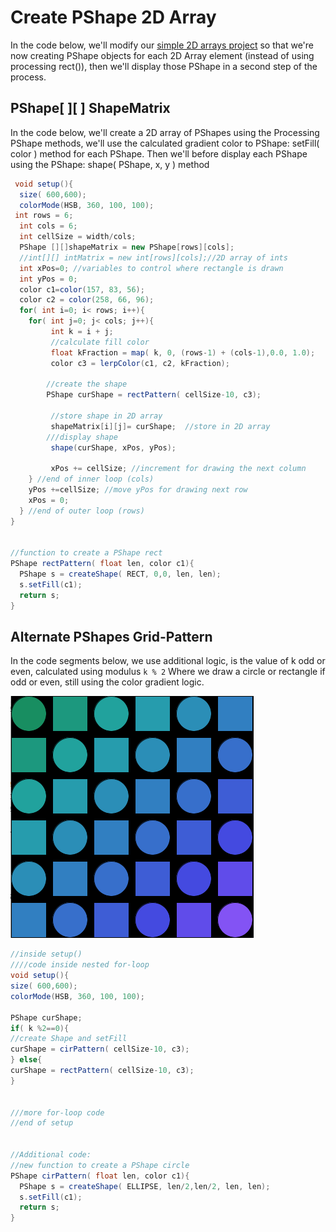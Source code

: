 # Create PShape 2D Array

In the code below, we'll modify our [simple 2D arrays project](2d-arrays-with-lerpcolor.md) so that we're now creating PShape objects for each 2D Array element \(instead of using processing rect\(\)\), then we'll display those PShape in a second step of the process.

## PShape\[ \]\[ \] ShapeMatrix

In the code below, we'll create a 2D array of PShapes using the Processing PShape methods, we'll use the calculated gradient color to PShape: setFill\( color \) method for each PShape. Then we'll before display each PShape using the PShape: shape\( PShape, x, y \) method

```java
 void setup(){
  size( 600,600);
  colorMode(HSB, 360, 100, 100);
 int rows = 6;
  int cols = 6;
  int cellSize = width/cols;
  PShape [][]shapeMatrix = new PShape[rows][cols];
  //int[][] intMatrix = new int[rows][cols];//2D array of ints
  int xPos=0; //variables to control where rectangle is drawn
  int yPos = 0;
  color c1=color(157, 83, 56);
  color c2 = color(258, 66, 96);
  for( int i=0; i< rows; i++){
    for( int j=0; j< cols; j++){
         int k = i + j;
         //calculate fill color
         float kFraction = map( k, 0, (rows-1) + (cols-1),0.0, 1.0);
         color c3 = lerpColor(c1, c2, kFraction);

        //create the shape 
        PShape curShape = rectPattern( cellSize-10, c3);

         //store shape in 2D array
         shapeMatrix[i][j]= curShape;  //store in 2D array
        ///display shape
         shape(curShape, xPos, yPos); 

         xPos += cellSize; //increment for drawing the next column
    } //end of inner loop (cols)
    yPos +=cellSize; //move yPos for drawing next row
    xPos = 0;
  } //end of outer loop (rows) 
}


//function to create a PShape rect
PShape rectPattern( float len, color c1){
  PShape s = createShape( RECT, 0,0, len, len);
  s.setFill(c1);
  return s;
}
```

## Alternate PShapes Grid-Pattern

In the code segments below, we use additional logic, is the value of k odd or even, calculated using modulus `k % 2` Where we draw a circle or rectangle if odd or even, still using the color gradient logic.

![](../.gitbook/assets/gradientshapes.png)

```java
//inside setup()
////code inside nested for-loop
void setup(){
size( 600,600);
colorMode(HSB, 360, 100, 100);

PShape curShape;
if( k %2==0){
//create Shape and setFill
curShape = cirPattern( cellSize-10, c3);
} else{
curShape = rectPattern( cellSize-10, c3);
}


///more for-loop code
//end of setup


//Additional code: 
//new function to create a PShape circle
PShape cirPattern( float len, color c1){
  PShape s = createShape( ELLIPSE, len/2,len/2, len, len);
  s.setFill(c1);
  return s;
}
```

